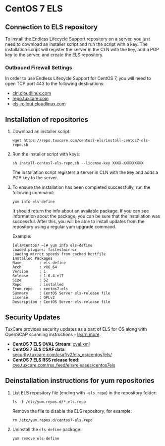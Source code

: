 # CentOS 7 ELS

## Connection to ELS repository

To install the Endless Lifecycle Support repository on a server, you just need to download an installer script and run the script with a key. The installation script will register the server in the CLN with the key, add a PGP key to the server, and create the ELS repository.

### Outbound Firewall Settings

In order to use Endless Lifecycle Support for CentOS 7, you will need to open TCP port 443 to the following destinations:

* [cln.cloudlinux.com](http://cln.cloudlinux.com)
* [repo.tuxcare.com](http://repo.tuxcare.com)
* [els-rollout.cloudlinux.com](https://els-rollout.cloudlinux.com/)

## Installation of repositories

1. Download an installer script:
   
   <CodeWithCopy>

   ```
   wget https://repo.tuxcare.com/centos7-els/install-centos7-els-repo.sh
   ```

   </CodeWithCopy>

2. Run the installer script with keys:

   <CodeWithCopy>

   ```
   sh install-centos7-els-repo.sh --license-key XXXX-XXXXXXXXX
   ```

   </CodeWithCopy>

   The installation script registers a server in CLN with the key and adds a PGP key to the server.

3. To ensure the installation has been completed successfully, run the following command:
   
   <CodeWithCopy>

   ```
   yum info els-define
   ```

   </CodeWithCopy>

   It should return the info about an available package. If you can see information about the package, you can be sure that the installation was successful. After this, you will be able to install updates from the repository using a regular yum upgrade command.

   Example:

   ```
   [els@centos7 ~]# yum info els-define
   Loaded plugins: fastestmirror
   Loading mirror speeds from cached hostfile
   Installed Packages
   Name        : els-define
   Arch        : x86_64
   Version     : 1
   Release     : 1.0.4.el7
   Size        : 52
   Repo        : installed
   From repo   : centos7-els
   Summary     : CentOS Server els-release file
   License     : GPLv2
   Description : CentOS Server els-release file
   ```

## Security Updates

TuxCare provides security updates as a part of ELS for OS along with OpenSCAP scanning instructions - [learn more](./security-updates).

* **CentOS 7 ELS OVAL Stream**: [oval.xml](https://security.tuxcare.com/oval/els_os/centos7els/oval.xml)
* **CentOS 7 ELS CSAF data**: [security.tuxcare.com/csaf/v2/els_os/centos7els/](hhttps://security.tuxcare.com/csaf/v2/els_os/centos7els/)
* **CentOS 7 ELS RSS release feed**: [cve.tuxcare.com/rss_feed/els/releases/centos7els](https://cve.tuxcare.com/rss_feed/els/releases/centos7els)

## Deinstallation instructions for yum repositories

1. List ELS repository file (ending with `-els.repo`) in the repository folder:

   <CodeWithCopy>

   ```
   ls -l /etc/yum.repos.d/*-els.repo
   ```

   </CodeWithCopy>

   Remove the file to disable the ELS repository, for example:

   <CodeWithCopy>

   ```
   rm /etc/yum.repos.d/centos7-els.repo
   ```

   </CodeWithCopy>

2. Uninstall the `els-define` package:

   <CodeWithCopy>

   ```
   yum remove els-define
   ```

   </CodeWithCopy>
